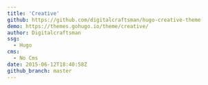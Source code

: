 ```yaml
---
title: 'Creative'
github: https://github.com/digitalcraftsman/hugo-creative-theme
demo: https://themes.gohugo.io/theme/creative/
author: Digitalcraftsman
ssg:
  - Hugo
cms:
  - No Cms
date: 2015-06-12T18:40:58Z
github_branch: master
---
```

